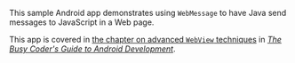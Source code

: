 This sample Android app demonstrates
using `WebMessage` to have Java send messages to JavaScript in a Web page.

This app is covered in 
[the chapter on advanced `WebView` techniques](https://commonsware.com/Android/previews/advanced-uses-of-webview)
in [*The Busy Coder's Guide to Android Development*](https://commonsware.com/Android/).

